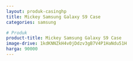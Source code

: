 ```yaml
---
layout: produk-casinghp
title: Mickey Samsung Galaxy S9 Case
categories: samsung

# Produk
product-title: Mickey Samsung Galaxy S9 Case
image-drive: 1kdKNNZkH4v0jDdzv3gB7V4P1HaNdu51H
harga: 90000
---
```

